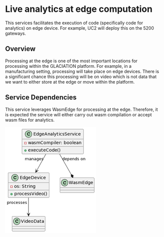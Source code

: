 # Live analytics at edge computation

This services facilitates the execution of code (specifically code for analytics)
on edge device. For example, UC2 will deploy this on the 5200 gateways.

## Overview

Processing at the edge is one of the most important locations for processing
within the GLACIATION platform. For example, in a manufacturing setting, processing
will take place on edge devices. There is a significant chance this processing
will be on video which is not data that we want to either store at the edge
or move within the platform.

## Service Dependencies

This service leverages WasmEdge for processing at the edge. Therefore, it is
expected the service will either carry out wasm compilation or accept
wasm files for analytics.

![Image displaying the architecture of the service](docs/architecture.png)